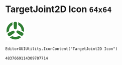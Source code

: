 # TargetJoint2D Icon `64x64`
<img src="/img/TargetJoint2D%20Icon.png" width=64 height=64>

``` CSharp
EditorGUIUtility.IconContent("TargetJoint2D Icon")
```
```
4837669114309707714
```
